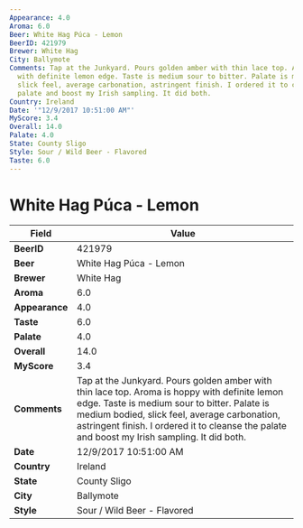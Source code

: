 ```yaml
---
Appearance: 4.0
Aroma: 6.0
Beer: White Hag Púca - Lemon
BeerID: 421979
Brewer: White Hag
City: Ballymote
Comments: Tap at the Junkyard. Pours golden amber with thin lace top. Aroma is hoppy
  with definite lemon edge. Taste is medium sour to bitter. Palate is medium bodied,
  slick feel, average carbonation, astringent finish. I ordered it to cleanse the
  palate and boost my Irish sampling. It did both.
Country: Ireland
Date: '"12/9/2017 10:51:00 AM"'
MyScore: 3.4
Overall: 14.0
Palate: 4.0
State: County Sligo
Style: Sour / Wild Beer - Flavored
Taste: 6.0
---
```


# White Hag Púca - Lemon

| Field         | Value |
|---------------|-------|
| **BeerID** | 421979 |
| **Beer** | White Hag Púca - Lemon |
| **Brewer** | White Hag |
| **Aroma** | 6.0 |
| **Appearance** | 4.0 |
| **Taste** | 6.0 |
| **Palate** | 4.0 |
| **Overall** | 14.0 |
| **MyScore** | 3.4 |
| **Comments** | Tap at the Junkyard. Pours golden amber with thin lace top. Aroma is hoppy with definite lemon edge. Taste is medium sour to bitter. Palate is medium bodied, slick feel, average carbonation, astringent finish. I ordered it to cleanse the palate and boost my Irish sampling. It did both. |
| **Date** | 12/9/2017 10:51:00 AM |
| **Country** | Ireland |
| **State** | County Sligo |
| **City** | Ballymote |
| **Style** | Sour / Wild Beer - Flavored |
